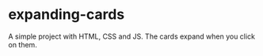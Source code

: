 # expanding-cards

A simple project with HTML, CSS and JS. The cards expand when you click on them. 
